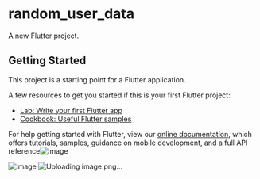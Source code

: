 # random_user_data

A new Flutter project.

## Getting Started

This project is a starting point for a Flutter application.

A few resources to get you started if this is your first Flutter project:

- [Lab: Write your first Flutter app](https://flutter.dev/docs/get-started/codelab)
- [Cookbook: Useful Flutter samples](https://flutter.dev/docs/cookbook)

For help getting started with Flutter, view our
[online documentation](https://flutter.dev/docs), which offers tutorials,
samples, guidance on mobile development, and a full API reference![image](https://user-images.githubusercontent.com/111674552/219542219-33f972fc-80fa-4228-ac14-822737a89f51.png)




![image](https://user-images.githubusercontent.com/111674552/219542129-4d12449d-f7e2-4c95-b7aa-e41eacacc589.png)
![Uploading image.png…]()
